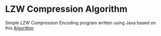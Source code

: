 # LZW Compression Algorithm

Simple LZW Compression Encoding program written using Java based on this [Algorithm](https://github.com/rossliam2212/LZWCompressionAlgorithm/blob/master/Encoding%20Algorithm.txt)
